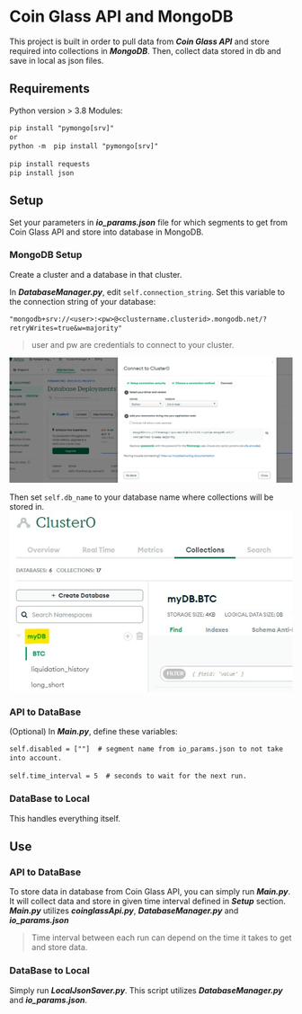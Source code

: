 # Coin Glass API and MongoDB
This project is built in order to pull data from ***Coin Glass API*** and store required into collections in ***MongoDB***. Then, collect data stored in db and save in local as json files.

## Requirements
Python version > 3.8
Modules:
```
pip install "pymongo[srv]"
or
python -m  pip install "pymongo[srv]"

pip install requests
pip install json
```



## Setup
Set your parameters in ***io_params.json*** file for which segments to get from Coin Glass API and store into database in MongoDB.

### MongoDB Setup
Create a cluster and a database in that cluster.

In **_DatabaseManager.py_**, edit `self.connection_string`. Set this variable to the connection string of your database:
```
"mongodb+srv://<user>:<pw>@<clustername.clusterid>.mongodb.net/?retryWrites=true&w=majority"
```
> user and pw are credentials to connect to your cluster.

![Connection](/assets/clusterConnection.jpg)


Then set `self.db_name` to your database name where collections will be stored in.
![DB Name](/assets/clusterDB.jpg)


### API to DataBase

(Optional) In **_Main.py_**, define these variables:
```
self.disabled = [""]  # segment name from io_params.json to not take into account.

self.time_interval = 5  # seconds to wait for the next run.
```

### DataBase to Local

This handles everything itself.




## Use
### API to DataBase
To store data in database from Coin Glass API, you can simply run ***Main.py***. It will collect data and store in given time interval defined in **_Setup_** section.
***Main.py*** utilizes ***coinglassApi.py***, ***DatabaseManager.py*** and ***io_params.json***

> Time interval between each run can depend on the time it takes to get and store data.

### DataBase to Local
Simply run ***LocalJsonSaver.py***. This script utilizes ***DatabaseManager.py*** and ***io_params.json***.

